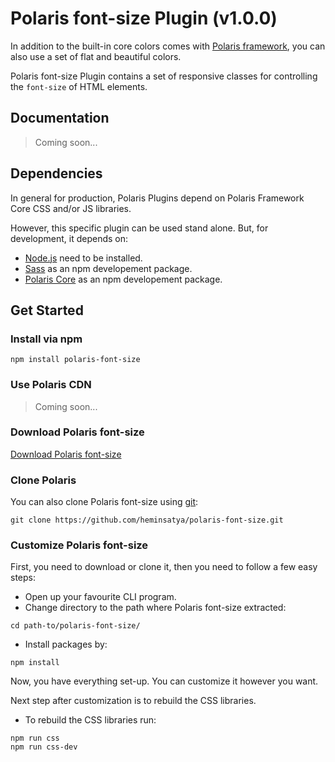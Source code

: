 # Polaris font-size Plugin (v1.0.0)

In addition to the built-in core colors comes with [Polaris framework](https://github.com/heminsatya/polaris-core), you can also use a set of flat and beautiful colors.

Polaris font-size Plugin contains a set of responsive classes for controlling the `font-size` of HTML elements.


## Documentation

> Coming soon...


## Dependencies

In general for production, Polaris Plugins depend on Polaris Framework Core CSS and/or JS libraries.

However, this specific plugin can be used stand alone. But, for development, it depends on:

* [Node.js](https://nodejs.org/en/) need to be installed.
* [Sass](https://www.npmjs.com/package/sass) as an npm developement package.
* [Polaris Core](https://www.npmjs.com/package/polaris-core) as an npm developement package.


## Get Started

### Install via npm

```
npm install polaris-font-size
```


### Use Polaris CDN

> Coming soon...


### Download Polaris font-size

[Download Polaris font-size](https://github.com/heminsatya/polaris-font-size/releases)


### Clone Polaris

You can also clone Polaris font-size using [git](https://git-scm.com/):

```
git clone https://github.com/heminsatya/polaris-font-size.git
```


### Customize Polaris font-size

First, you need to download or clone it, then you need to follow a few easy steps:

* Open up your favourite CLI program.
* Change directory to the path where Polaris font-size extracted:
```
cd path-to/polaris-font-size/
```
* Install packages by:
```
npm install
```
Now, you have everything set-up. You can customize it however you want.

Next step after customization is to rebuild the CSS libraries.

* To rebuild the CSS libraries run:

```
npm run css
npm run css-dev
```
